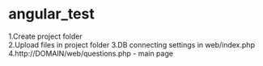 # angular_test

1.Create project folder
<br>
2.Upload files in project folder
3.DB connecting settings in web/index.php
4.http://DOMAIN/web/questions.php - main page
